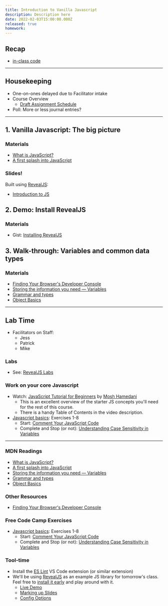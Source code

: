 ```yaml
---
title: Introduction to Vanilla Javascript
description: Description here
date: 2022-02-03T15:00:00.000Z
released: true
homework: 
---
```


## Recap
- [in-class code](https://github.com/sait-wbdv/in-class-w22/tree/main/02-03-revealjs)

---

## Housekeeping
- One-on-ones delayed due to Facilitator intake
- Course Overview
    - [Draft Assignment Schedule](/cpnt-262/assessments)
- Poll: More or less journal entries?

---

## 1. Vanilla Javascript: The big picture
### Materials
- [What is JavaScript?](https://developer.mozilla.org/en-US/docs/Learn/JavaScript/First_steps/What_is_JavaScript)
- [A first splash into JavaScript](https://developer.mozilla.org/en-US/docs/Learn/JavaScript/First_steps/A_first_splash)

### Slides!
Built using [RevealJS](https://revealjs.com/):
- [Introduction to JS](https://sait-wbdv.github.io/slides/w22/cpnt262/js-introduction.html)

## 2. Demo: Install RevealJS
### Materials
- Gist: [Installing RevealJS](https://gist.github.com/acidtone/5ade98e682f62f8fafd34d24dca03066)

## 3. Walk-through: Variables and common data types
### Materials
- [Finding Your Browser's Developer Console](https://balsamiq.com/support/faqs/browserconsole/)
- [Storing the information you need — Variables](https://developer.mozilla.org/en-US/docs/Learn/JavaScript/First_steps/Variables)
- [Grammar and types](https://developer.mozilla.org/en-US/docs/Web/JavaScript/Guide/Grammar_and_types)
- [Object Basics](https://developer.mozilla.org/en-US/docs/Learn/JavaScript/Objects/Basics)

---

## Lab Time
- Facilitators on Staff:
    - Jess
    - Patrick
    - Mike

### Labs
- See: [RevealJS Labs](https://gist.github.com/acidtone/5ade98e682f62f8fafd34d24dca03066#labs)

### Work on your core Javascript
- Watch: [JavaScript Tutorial for Beginners](https://youtu.be/W6NZfCO5SIk) by [Mosh Hamedani](https://codewithmosh.com/)
    - This is an excellent overview of the starter JS concepts you'll need for the rest of this course.
    - There is a handy Table of Contents in the video description. 
- [Javascript basics](https://www.freecodecamp.org/learn/javascript-algorithms-and-data-structures/#basic-javascript): Exercises 1-8
    - Start: [Comment Your JavaScript Code](https://www.freecodecamp.org/learn/javascript-algorithms-and-data-structures/basic-javascript/comment-your-javascript-code)
    - Complete and Stop (or not): [Understanding Case Sensitivity in Variables](https://www.freecodecamp.org/learn/javascript-algorithms-and-data-structures/basic-javascript/understanding-case-sensitivity-in-variables)


---
<home-work :home-work="homework">

### MDN Readings
- [What is JavaScript?](https://developer.mozilla.org/en-US/docs/Learn/JavaScript/First_steps/What_is_JavaScript)
- [A first splash into JavaScript](https://developer.mozilla.org/en-US/docs/Learn/JavaScript/First_steps/A_first_splash)
- [Storing the information you need — Variables](https://developer.mozilla.org/en-US/docs/Learn/JavaScript/First_steps/Variables)
- [Grammar and types](https://developer.mozilla.org/en-US/docs/Web/JavaScript/Guide/Grammar_and_types)
- [Object Basics](https://developer.mozilla.org/en-US/docs/Learn/JavaScript/Objects/Basics)

### Other Resources
- [Finding Your Browser's Developer Console](https://balsamiq.com/support/faqs/browserconsole/)

### Free Code Camp Exercises
- [Javascript basics](https://www.freecodecamp.org/learn/javascript-algorithms-and-data-structures/#basic-javascript): Exercises 1-8
    - Start: [Comment Your JavaScript Code](https://www.freecodecamp.org/learn/javascript-algorithms-and-data-structures/basic-javascript/comment-your-javascript-code)
    - Complete and Stop (or not): [Understanding Case Sensitivity in Variables](https://www.freecodecamp.org/learn/javascript-algorithms-and-data-structures/basic-javascript/understanding-case-sensitivity-in-variables)

### Tool-time
- Install the [ES Lint](https://marketplace.visualstudio.com/items?itemName=dbaeumer.vscode-eslint) VS Code extension (or similar extension)
- We'll be using [RevealJS](https://revealjs.com/) as an example JS library for tomorrow's class. Feel free to [install it early](https://revealjs.com/installation/) and play around with it.
    - [Live Demo](https://revealjs.com/demo/)
    - [Marking up Slides](https://revealjs.com/markup/)
    - [Config Options](https://revealjs.com/config/)


</home-work>
